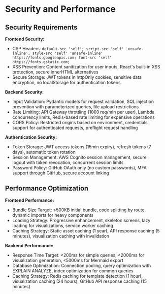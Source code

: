 # Security and Performance

## Security Requirements

**Frontend Security:**
- CSP Headers: `default-src 'self'; script-src 'self' 'unsafe-inline'; style-src 'self' 'unsafe-inline' https://fonts.googleapis.com; font-src 'self' https://fonts.gstatic.com;`
- XSS Prevention: Content sanitization for user inputs, React's built-in XSS protection, secure innerHTML alternatives
- Secure Storage: JWT tokens in httpOnly cookies, sensitive data encryption, no localStorage for authentication tokens

**Backend Security:**
- Input Validation: Pydantic models for request validation, SQL injection prevention with parameterized queries, file upload restrictions
- Rate Limiting: API Gateway throttling (1000 req/min per user), Lambda concurrency limits, Redis-based rate limiting for expensive operations
- CORS Policy: Restricted origins based on environment, credentials support for authenticated requests, preflight request handling

**Authentication Security:**
- Token Storage: JWT access tokens (15min expiry), refresh tokens (7 days), automatic token rotation
- Session Management: AWS Cognito session management, secure logout with token revocation, concurrent session limits
- Password Policy: GitHub OAuth only (no custom passwords), MFA support through GitHub, secure account linking

## Performance Optimization

**Frontend Performance:**
- Bundle Size Target: <500KB initial bundle, code splitting by route, dynamic imports for heavy components
- Loading Strategy: Progressive enhancement, skeleton screens, lazy loading for visualizations, service worker caching
- Caching Strategy: Static asset caching (1 year), API response caching (5 minutes), visualization caching with invalidation

**Backend Performance:**
- Response Time Target: <200ms for simple queries, <2000ms for visualization generation, <5000ms for Mermaid export
- Database Optimization: Connection pooling, query optimization with EXPLAIN ANALYZE, index optimization for common queries
- Caching Strategy: Redis caching for template detection (1 hour), visualization caching (24 hours), GitHub API response caching (15 minutes)
